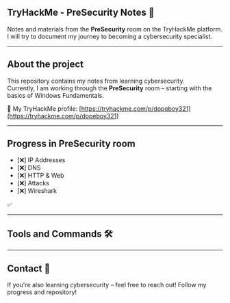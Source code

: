 ## TryHackMe - PreSecurity Notes 📘

Notes and materials from the **PreSecurity** room on the TryHackMe platform.  
I will try to document my journey to becoming a cybersecurity specialist.

---

## About the project

This repository contains my notes from learning cybersecurity.  
Currently, I am working through the **PreSecurity** room – starting with the basics of Windows Fundamentals.

🔗 My TryHackMe profile: [https://tryhackme.com/p/dopeboy321](https://tryhackme.com/p/dopeboy321)

---

## Progress in PreSecurity room

- [❌] IP Addresses
- [❌] DNS
- [❌] HTTP & Web
- [❌] Attacks
- [❌] Wireshark

✅

---

## Tools and Commands 🛠️

---

## Contact 🤝

If you're also learning cybersecurity – feel free to reach out!
Follow my progress and repository!